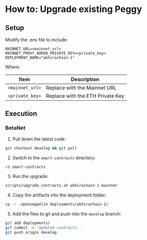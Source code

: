 # How to: Upgrade existing Peggy

## Setup

Modify the .env file to include:

```
MAINNET_URL=<mainnet_url>
MAINNET_PROXY_ADMIN_PRIVATE_KEY=<private_key>
DEPLOYMENT_NAME="akhirachain-1"  
```

Where:

|Item|Description|
|----|-----------|
|`<mainnet_url>`|Replace with the Mainnet URL|
|`<private_key>`|Replace with the ETH Private Key|

## Execution

### BetaNet

1. Pull down the latest code:

```bash
git checkout develop && git pull
```

2. Switch to the `smart-contracts` directory:

```bash
cd smart-contracts
```

3. Run the upgrade:

```bash
scripts/upgrade_contracts.sh akhirachain-1 mainnet
```

4. Copy the artifacts into the deployment folder:

```bash
cp -r .openzeppelin deployments/akhirachain-1/
```

5. Add the files to git and push into the `develop` branch:

```bash
git add deployments/
git commit -m 'Updated contracts.'
git push origin develop
```
